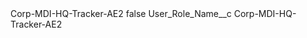 <?xml version="1.0" encoding="UTF-8"?>
<CustomMetadata xmlns="http://soap.sforce.com/2006/04/metadata" xmlns:xsi="http://www.w3.org/2001/XMLSchema-instance" xmlns:xsd="http://www.w3.org/2001/XMLSchema">
    <label>Corp-MDI-HQ-Tracker-AE2</label>
    <protected>false</protected>
    <values>
        <field>User_Role_Name__c</field>
        <value xsi:type="xsd:string">Corp-MDI-HQ-Tracker-AE2</value>
    </values>
</CustomMetadata>

